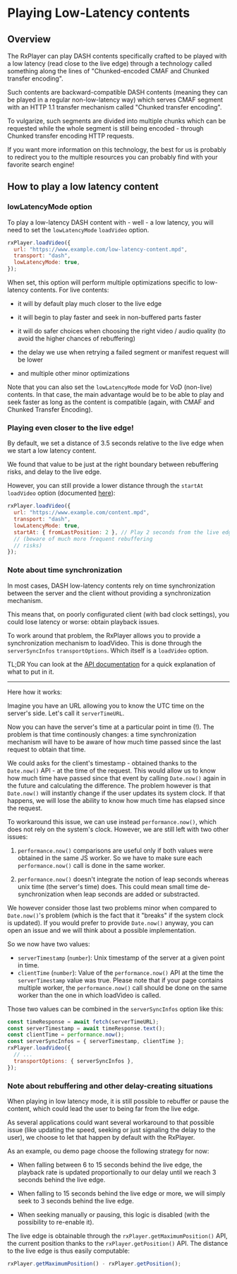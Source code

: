 # Playing Low-Latency contents

## Overview

The RxPlayer can play DASH contents specifically crafted to be played with a
low latency (read close to the live edge) through a technology called something
along the lines of "Chunked-encoded CMAF and Chunked transfer encoding".

Such contents are backward-compatible DASH contents (meaning they can be played
in a regular non-low-latency way) which serves CMAF segment with an HTTP 1.1
transfer mechanism called "Chunked transfer encoding".

To vulgarize, such segments are divided into multiple chunks which can be
requested while the whole segment is still being encoded - through Chunked
transfer encoding HTTP requests.

If you want more information on this technology, the best for us is probably to
redirect you to the multiple resources you can probably find with your favorite
search engine!

## How to play a low latency content

### lowLatencyMode option

To play a low-latency DASH content with - well - a low latency, you will need
to set the `lowLatencyMode` `loadVideo` option.

```js
rxPlayer.loadVideo({
  url: "https://www.example.com/low-latency-content.mpd",
  transport: "dash",
  lowLatencyMode: true,
});
```

When set, this option will perform multiple optimizations specific to
low-latency contents. For live contents:

- it will by default play much closer to the live edge

- it will begin to play faster and seek in non-buffered parts faster

- it will do safer choices when choosing the right video / audio quality (to
  avoid the higher chances of rebuffering)

- the delay we use when retrying a failed segment or manifest request will be
  lower

- and multiple other minor optimizations

Note that you can also set the `lowLatencyMode` mode for VoD (non-live)
contents.
In that case, the main advantage would be to be able to play and seek faster as
long as the content is compatible (again, with CMAF and Chunked Transfer
Encoding).

### Playing even closer to the live edge!

By default, we set a distance of 3.5 seconds relative to the live edge when we
start a low latency content.

We found that value to be just at the right boundary between rebuffering risks,
and delay to the live edge.

However, you can still provide a lower distance through the `startAt`
`loadVideo` option (documented [here](../Loading_a_Content.md#startat)):

```js
rxPlayer.loadVideo({
  url: "https://www.example.com/content.mpd",
  transport: "dash",
  lowLatencyMode: true,
  startAt: { fromLastPosition: 2 }, // Play 2 seconds from the live edge instead
  // (beware of much more frequent rebuffering
  // risks)
});
```

<a name="note-time-sync"></a>

### Note about time synchronization

In most cases, DASH low-latency contents rely on time synchronization between
the server and the client without providing a synchronization mechanism.

This means that, on poorly configurated client (with bad clock settings), you
could lose latency or worse: obtain playback issues.

To work around that problem, the RxPlayer allows you to provide a
synchronization mechanism to loadVideo. This is done through the
`serverSyncInfos` `transportOptions`. Which itself is a `loadVideo` option.

TL;DR You can look at the [API
documentation](../Loading_a_Content.md#transportoptions) for a quick
explanation of what to put in it.

---

Here how it works:

Imagine you have an URL allowing you to know the UTC time on the server's side.
Let's call it `serverTimeURL`.

Now you can have the server's time at a particular point in time (!). The
problem is that time continously changes: a time synchronization mechanism will
have to be aware of how much time passed since the last request to obtain that
time.

We could asks for the client's timestamp - obtained thanks to the `Date.now()`
API - at the time of the request.
This would allow us to know how much time have passed since that event by
calling `Date.now()` again in the future and calculating the difference.
The problem however is that `Date.now()` will instantly change if the user
updates its system clock. If that happens, we will lose the ability to know how
much time has elapsed since the request.

To workaround this issue, we can use instead `performance.now()`, which does not
rely on the system's clock.
However, we are still left with two other issues:

1. `performance.now()` comparisons are useful only if both values were
   obtained in the same JS worker.
   So we have to make sure each `performance.now()` call is done in the same
   worker.

2. `performance.now()` doesn't integrate the notion of leap seconds whereas
   unix time (the server's time) does. This could mean small time
   de-synchronization when leap seconds are added or substracted.

We however consider those last two problems minor when compared to
`Date.now()`'s problem (which is the fact that it "breaks" if the system clock
is updated). If you would prefer to provide `Date.now()` anyway, you can open
an issue and we will think about a possible implementation.

So we now have two values:

- `serverTimestamp` (`number`): Unix timestamp of the server at a given
  point in time.
- `clientTime` (`number`): Value of the `performance.now()` API at the
  time the `serverTimestamp` value was true. Please note that if your page
  contains multiple worker, the `performance.now()` call should be done on
  the same worker than the one in which loadVideo is called.

Those two values can be combined in the `serverSyncInfos` option like this:

```js
const timeResponse = await fetch(serverTimeURL);
const serverTimestamp = await timeResponse.text();
const clientTime = performance.now();
const serverSyncInfos = { serverTimestamp, clientTime };
rxPlayer.loadVideo({
  // ...
  transportOptions: { serverSyncInfos },
});
```

### Note about rebuffering and other delay-creating situations

When playing in low latency mode, it is still possible to rebuffer or pause the
content, which could lead the user to being far from the live edge.

As several applications could want several workaround to that possible issue
(like updating the speed, seeking or just signaling the delay to the user), we
choose to let that happen by default with the RxPlayer.

As an example, ou demo page choose the following strategy for now:

- When falling between 6 to 15 seconds behind the live edge, the playback rate
  is updated proportionally to our delay until we reach 3 seconds behind the
  live edge.

- When falling to 15 seconds behind the live edge or more, we will simply seek
  to 3 seconds behind the live edge.

- When seeking manually or pausing, this logic is disabled (with the
  possibility to re-enable it).

The live edge is obtainable through the `rxPlayer.getMaximumPosition()` API,
the current position thanks to the `rxPlayer.getPosition()` API. The distance to
the live edge is thus easily computable:

```js
rxPlayer.getMaximumPosition() - rxPlayer.getPosition();
```

